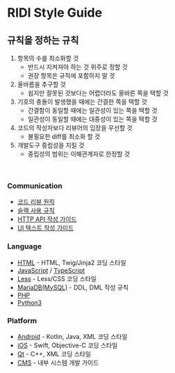 # RIDI Style Guide

## 규칙을 정하는 규칙

1. 항목의 수를 최소화할 것
   - 반드시 지켜져야 하는 것 위주로 정할 것
   - 권장 항목은 규칙에 포함하지 말 것
2. 올바름을 추구할 것
   - 쉽지만 잘못된 것보다는 어렵더라도 올바른 쪽을 택할 것
3. 기호의 충돌이 발생했을 때에는 간결한 쪽을 택할 것
   - 간결함이 동일할 때에는 일관성이 있는 쪽을 택할 것
   - 일관성이 동일할 때에는 대중성이 있는 쪽을 택할 것
4. 코드의 작성자보다 리뷰어의 입장을 우선할 것
   - 불필요한 diff를 최소화 할 것
5. 개발도구 중립성을 지킬 것
   - 중립성의 범위는 이해관계자로 한정할 것

<br>

### Communication

- [코드 리뷰 원칙](Review.md)
- [슬랙 사용 규칙](Slack.md)
- [HTTP API 작성 가이드](API.md)
- [UI 텍스트 작성 가이드](https://github.com/ridi/design-system/blob/master/writings.md)


### Language

- [HTML](HTML.md) - HTML, Twig/Jinja2 코딩 스타일
- [JavaScript](JavaScript) / [TypeScript](https://github.com/ridi/tslint-config)
- [Less](Less.md) - Less/CSS 코딩 스타일
- [MariaDB(MySQL)](MariaDB(MySQL).md) - DDL, DML 작성 규칙
- [PHP](PHP)
- [Python3](Python)


### Platform

- [Android](Android) - Kotlin, Java, XML 코딩 스타일
- [iOS](iOS) - Swift, Objective-C 코딩 스타일
- [Qt](Qt.md) - C++, XML 코딩 스타일
- [CMS](CMS.md) - 내부 시스템 개발 가이드
